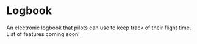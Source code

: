 # Logbook

An electronic logbook that pilots can use to keep track of their flight time. List of features coming soon!
